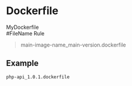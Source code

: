 # Dockerfile
MyDockerfile  
#FileName Rule
> main-image-name_main-version.dockerfile  
## Example
``` php-api_1.0.1.dockerfile  ```
